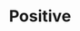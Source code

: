 ---
title: "Positive"
tagline: "I convey an optimistic and confident approach to situations."
type: "core"
definitions:
    - title: "Has a positive outlook."
      unsatisfactories:
          - example: "Focuses exclusively on insignificant annoyances and verbalises these frequently."
      needs:
          - example: "Has a generally negative outlook and rarely makes positive statements."
      meets:
          - example: "Is generally positive in outlook and commonly makes positive, encouraging statements."
      exceeds:
          - example: "Always sees the positive in people and events."
      exceptionals:
          - example: "Actively seeks out what is positive and ignores minor annoyances."
    - title: "Embraces change."
      unsatisfactories:
          - example: "Refuses to consider the benefits of change."
      needs:
          - example: "Is not receptive to change and needs convincing about its benefits."
      meets:
          - example: "Reacts well to change and sees the benefits readily."
      exceeds:
          - example: "Enjoys change and responds optimistically."
      exceptionals:
          - example: "Proactively recommends change and views this as an opportunity to make improvements"
    - title: "Manages setbacks effectively."
      unsatisfactories:
          - example: "Unable to recover from setbacks."
      needs:
          - example: "Allows setbacks to adversely affect the quality and quantity of work delivered."
      meets:
          - example: "Recovers readily from setbacks."
      exceeds:
          - example: "Is undaunted by setbacks."
      exceptionals:
          - example: "Sees setbacks as challenges and helps others to overcome their challenges."
    - title: "Establishes positive working relationships."
      unsatisfactories:
          - example: "Dwells on errors made by others and always looks for someone to blame."
      needs:
          - example: "Is often critical of others and rarely recognises the contributions that others make."
      meets:
          - example: "Is diplomatic when dealing with errors made by others and acknowledges the contribution made colleagues."
      exceeds:
          - example: "Interprets events and actions in a positive light and shares these thoughts with others."
      exceptionals:
          - example: "Offers praise and encouragement to others."
    - title: "Enjoys working for the company."
      unsatisfactories:
          - example: "Is disparaging about the company and its products and services."
      needs:
          - example: "Makes negative comments about the company and its products and services."
      meets:
          - example: "Thinks positively about the company."
      exceeds:
          - example: "Makes positive comments about the company and its products to colleagues and customers."
      exceptionals:
          - example: "Takes every opportunity to proactively promote the company and its products and services."
    - title: "Feels fulfilled at work."
      unsatisfactories:
          - example: "Is unable to identify personal strengths."
      needs:
          - example: "Is working in a role unsuited to personal strengths."
      meets:
          - example: "Works in a role well suited to personal strengths."
      exceeds:
          - example: "Experiences enjoyment, ease and energy at work."
      exceptionals:
          - example: "Feels fulfilled at work and uses skills to deliver excellence."
---